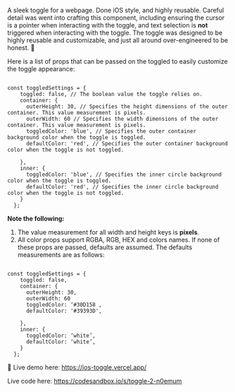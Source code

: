 A sleek toggle for a webpage. Done iOS style, and highly reusable. Careful detail was went into crafting this component, including ensuring the cursor is a pointer when interacting with the toggle, and text selection is **not** triggered when interacting with the toggle. The toggle was designed to be highly reusable and customizable, and just all around over-engineered to be honest. 🤣

Here is a list of props that can be passed on the toggled to easily customize the toggle appearance:

```

const toggledSettings = {
    toggled: false, // The boolean value the toggle relies on.
    container: {
      outerHeight: 30, // Specifies the height dimensions of the outer container. This value measurement is pixels.
      outerWidth: 60 // Specifies the width dimensions of the outer container. This value measurement is pixels.
      toggledColor: 'blue', // Specifies the outer container background color when the toggle is toggled.
      defaultColor: 'red', // Specifies the outer container background color when the toggle is not toggled. 

    },
    inner: {
      toggledColor: 'blue', // Specifies the inner circle background color when the toggle is toggled.
      defaultColor: 'red', // Specifies the inner circle background color when the toggle is not toggled.
    }
  };

```

**Note the following:** 

1. The value measurement for all width and height keys is **pixels**. 
2. All color props support RGBA, RGB, HEX and colors names. If none of these props are passed, defaults are assumed. The defaults measurements are as follows:

```

const toggledSettings = {
    toggled: false, 
    container: {
      outerHeight: 30, 
      outerWidth: 60 
      toggledColor: ‘#30D158 ,
      defaultColor: '#39393D',  

    },
    inner: {
      toggledColor: ‘white’,
      defaultColor: ‘white’, 
    }
  };

```

 Live demo here: https://ios-toggle.vercel.app/

Live code here: https://codesandbox.io/s/toggle-2-n0emum
